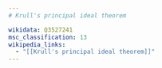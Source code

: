 ```yaml
---
# Krull's principal ideal theorem

wikidata: Q3527241
msc_classification: 13
wikipedia_links:
  - "[[Krull's principal ideal theorem]]"
---
```

